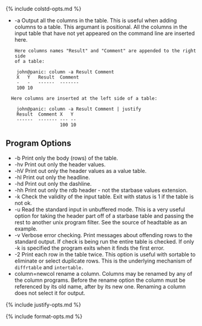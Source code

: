 {% include colstd-opts.md %}


- -a Output all the columns in the table.  This is useful when adding
      columns to a table.  This argumant is positional.  All the columns
      in the input table that have not yet appeared on the command line are 
      inserted here.


      Here columns names "Result" and "Comment" are appended to the right side
      of a table:
```
	john@panic: column -a Result Comment
	X	Y	Result	Comment
	-	-	------	-------
	100	10
```

      Here columns are inserted at the left side of a table:

```
	john@panic: column -a Result Comment | justify
	Result	Comment	X	Y
	------	-------	---	--
	                100	10
```

Program  Options
----------------

- -b Print only the body (rows) of the table.
- -hv Print out only the header values.
- -hV Print out only the header values as a value table.
- -hl Print out only the headline.
- -hd Print out only the dashline.
- -hh Print out only the rdb header - not the starbase values extension.
- -k Check the validity of the input table.  Exit with status is 1 if the 
   table is not ok.
- -u Read the standard input in unbuffered mode.  This is a very useful
      option for taking the header part off of a starbase table and passing
      the rest to another unix program filter.  See the source of headtable
      as an example.
- -v Verbose error checking.  Print messages about offending rows to the
      standard output.  If check is being run the entire table is checked.
      If only -k is specified the program exits when it finds the first
      error.
- -2 Print each row in the table twice.  This option is useful with
      sortable to eliminate or select duplicate rows.  This is the
      underlying mechanism of `diffrtable` and `intertable.`
- column=newcol rename a column.  Columns may be renamed by any of the column
      programs.  Before the rename option the column must be referenced
      by its old name, after by its new one.  Renaming a column does
      not select it for output.


{% include justify-opts.md %}

{% include format-opts.md %}


